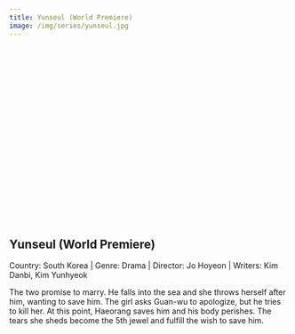 ```yaml
---
title: Yunseul (World Premiere)  
image: /img/series/yunseul.jpg
---
```

<iframe width="560" height="315" src="" frameborder="0" allow="accelerometer; autoplay; encrypted-media; gyroscope; picture-in-picture" allowfullscreen></iframe>

## Yunseul (World Premiere)   
Country: South Korea | Genre: Drama | Director: Jo Hoyeon | Writers: Kim Danbi, Kim Yunhyeok
  
The two promise to marry. He falls into the sea and she throws herself after him, wanting to save him. The girl asks Guan-wu to apologize, but he tries to kill her. At this point, Haeorang saves him and his body perishes. The tears she sheds become the 5th jewel and fulfill the wish to save him.